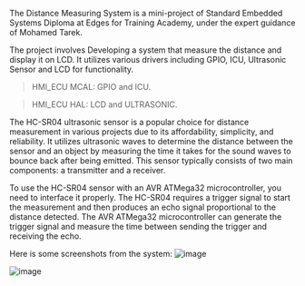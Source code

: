 The Distance Measuring System is a mini-project of Standard Embedded Systems Diploma at Edges for Training Academy, under the expert guidance of Mohamed Tarek.

The project involves Developing a system that measure the distance and display it on LCD. It utilizes various drivers including GPIO, ICU, Ultrasonic Sensor and LCD for functionality.

> HMI_ECU MCAL: GPIO and ICU.

> HMI_ECU HAL: LCD and ULTRASONIC.

The HC-SR04 ultrasonic sensor is a popular choice for distance measurement in various projects due to its affordability, simplicity, and reliability. It utilizes ultrasonic waves to determine the distance between the sensor and an object by measuring the time it takes for the sound waves to bounce back after being emitted. This sensor typically consists of two main components: a transmitter and a receiver.

To use the HC-SR04 sensor with an AVR ATMega32 microcontroller, you need to interface it properly. The HC-SR04 requires a trigger signal to start the measurement and then produces an echo signal proportional to the distance detected. The AVR ATMega32 microcontroller can generate the trigger signal and measure the time between sending the trigger and receiving the echo.

Here is some screenshots from the system:
![image](https://github.com/dev-Youssef-Ahmed/Distance-Measuring-System/assets/153888401/50961ab3-aec3-4894-93d8-dbe46c633e6c)

![image](https://github.com/dev-Youssef-Ahmed/Distance-Measuring-System/assets/153888401/7abf6794-3f2f-4e6e-8e3c-94da4900dbb3)
